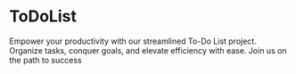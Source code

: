 # ToDoList
Empower your productivity with our streamlined To-Do List project. Organize tasks, conquer goals, and elevate efficiency with ease. Join us on the path to success
